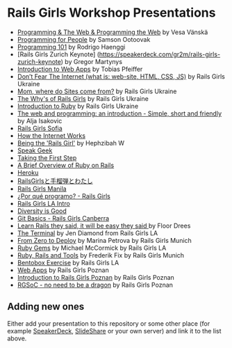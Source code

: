 # Rails Girls Workshop Presentations

- [Programming & The Web & Programming the Web](http://www.slideshare.net/vesan/programming-the-web-programming-the-web) by Vesa Vänskä
- [Programming for People](https://speakerdeck.com/ootoovak/programming-for-people) by Samson Ootoovak
- [Programming 101](https://speakerdeck.com/therod/programming-101) by Rodrigo Haenggi
- [Rails Girls Zurich Keynote] (https://speakerdeck.com/gr2m/rails-girls-zurich-keynote) by Gregor Martynys
- [Introduction to Web Apps](https://speakerdeck.com/pragtob/web-application-intro-for-railsgirls-berlin-may-2013) by Tobias Pfeiffer
- [Don’t Fear The Internet (what is: web-site, HTML, CSS, JS)](http://dont-fear-internet.herokuapp.com) by Rails Girls Ukraine
- [Mom, where do Sites come from?](https://speakerdeck.com/rg_ukraine/railsgirls) by Rails Girls Ukraine
- [The Why's of Rails Girls](https://speakerdeck.com/rg_ukraine/rg-intro-dp) by Rails Girls Ukraine
- [Introduction to Ruby](https://speakerdeck.com/rg_ukraine/introduv) by Rails Girls Ukraine
- [The web and programming: an introduction - Simple, short and friendly](http://www.slideshare.net/ialja/the-web-and-programming-an-introduction-simple-short-and-friendly) by Alja Isakovic
- [Rails Girls Sofia](https://speakerdeck.com/mitio/rails-girls-sofia-31-may-1-june)
- [How the Internet Works](https://speakerdeck.com/railsgirlsfrankfurt/how-the-internet-works)
- [Being the 'Rails Girl'](http://slid.es/hephzibahwatharkar/being-the-rails-girl) by Hephzibah W
- [Speak Geek](https://speakerdeck.com/railsgirlsfrankfurt/speak-geek)
- [Taking the First Step](https://speakerdeck.com/railsgirlsfrankfurt/taking-the-first-step)
- [A Brief Overview of Ruby on Rails](https://speakerdeck.com/railsgirlsfrankfurt/a-brief-overview-of-ruby-on-rails)
- [Heroku](https://speakerdeck.com/railsgirlsfrankfurt/heroku)
- [RailsGirlsと手榴弾とわたし](https://speakerdeck.com/yotii23/railsgirlstoshou-liu-dan-towatasi)
- [Rails Girls Manila](https://speakerdeck.com/katgironpe/rails-girls-manila)
- [¿Por qué programo? - Rails Girls](https://speakerdeck.com/yaraher/por-que-programo-rails-girls-2)
- [Rails Girls LA Intro](https://speakerdeck.com/railsgirlsla/rails-girls-la-intro-by-jessica-lynn-suttles)
- [Diversity is Good](https://speakerdeck.com/yotii23/diversity-is-good-railsgirls-tokyofalsequ-rizu-mito-sositeanatagaitukade-rarerumofalse)
- [Git Basics - Rails Girls Canberra](http://ihacked.it/2013/08/09/basic-intro-to-git)
- [Learn Rails they said, it will be easy they said ](https://speakerdeck.com/floord/rails-girls-eurucamp) by Floor Drees
- [The Terminal](https://speakerdeck.com/railsgirlsla/the-terminal-by-jen-diamond) by Jen Diamond from Rails Girls LA
- [From Zero to Deploy](https://speakerdeck.com/railsgirls_muc/marina-petrova) by Marina Petrova by Rails Girls Munich
- [Ruby Gems](https://speakerdeck.com/railsgirlsla/ruby-gems-by-michael-mccormick) by Michael McCormick by Rails Girls LA
- [Ruby, Rails and Tools](https://speakerdeck.com/railsgirls_muc/ruby-rails-and-tools-by-frederik-fix) by Frederik Fix by Rails Girls Munich
- [Bentobox Exercise](https://speakerdeck.com/railsgirlsla/bentobox-exercise) by Rails Girls LA
- [Web Apps](https://speakerdeck.com/rgpoz33/rgsoc-no-need-to-be-a-dragon) by Rails Girls Poznan
- [Introduction to Rails Girls Poznan](https://speakerdeck.com/rgpoz33/introduction-to-rails-girls-poznan) by Rails Girls Poznan
- [RGSoC - no need to be a dragon](https://speakerdeck.com/rgpoz33/rgsoc-no-need-to-be-a-dragon) by Rails Girls Poznan

## Adding new ones

Either add your presentation to this repository or some other place (for example [SpeakerDeck](https://speakerdeck.com/), [SlideShare](http://www.slideshare.net/) or your own server) and link it to the list above.
